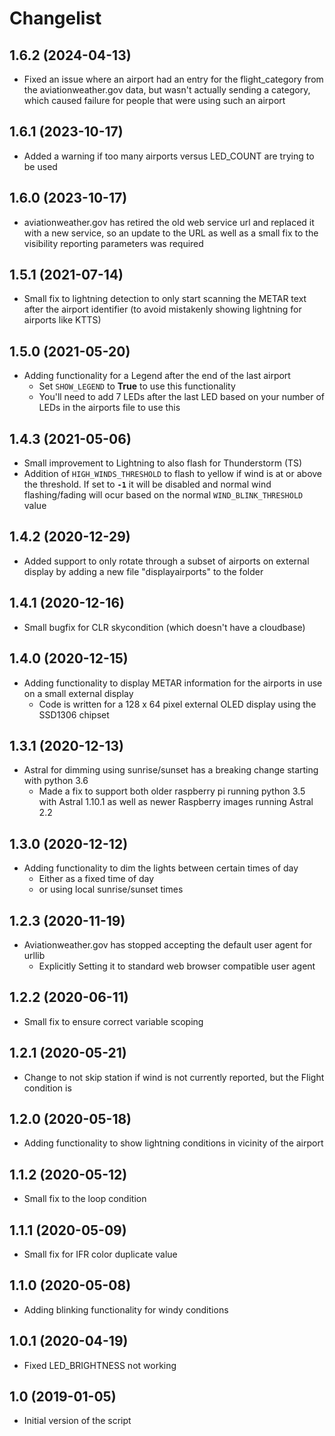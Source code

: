 # Changelist
## 1.6.2 (2024-04-13)

- Fixed an issue where an airport had an entry for the flight_category from the aviationweather.gov data, but wasn't actually sending a category, which caused failure for people that were using such an airport


## 1.6.1 (2023-10-17)

- Added a warning if too many airports versus LED_COUNT are trying to be used


## 1.6.0 (2023-10-17)

- aviationweather.gov has retired the old web service url and replaced it with a new service, so an update to the URL as well as a small fix to the visibility reporting parameters was required


## 1.5.1 (2021-07-14)

- Small fix to lightning detection to only start scanning the METAR text after the airport identifier (to avoid mistakenly showing lightning for airports like KTTS)


## 1.5.0 (2021-05-20)

- Adding functionality for a Legend after the end of the last airport
  - Set `SHOW_LEGEND` to **True** to use this functionality
  - You'll need to add 7 LEDs after the last LED based on your number of LEDs in the airports file to use this

## 1.4.3 (2021-05-06)

- Small improvement to Lightning to also flash for Thunderstorm (TS)
- Addition of `HIGH_WINDS_THRESHOLD` to flash to yellow if wind is at or above the threshold. If set to **`-1`** it will be disabled and normal wind flashing/fading will ocur based on the normal `WIND_BLINK_THRESHOLD` value

## 1.4.2 (2020-12-29)

- Added support to only rotate through a subset of airports on external display by adding a new file "displayairports" to the folder

## 1.4.1 (2020-12-16)

- Small bugfix for CLR skycondition (which doesn't have a cloudbase)

## 1.4.0 (2020-12-15)

- Adding functionality to display METAR information for the airports in use on a small external display
  - Code is written for a 128 x 64 pixel external OLED display using the SSD1306 chipset

## 1.3.1 (2020-12-13)

- Astral for dimming using sunrise/sunset has a breaking change starting with python 3.6
  - Made a fix to support both older raspberry pi running python 3.5 with Astral 1.10.1 as well as newer Raspberry images running Astral 2.2

## 1.3.0 (2020-12-12)

- Adding functionality to dim the lights between certain times of day
  - Either as a fixed time of day
  - or using local sunrise/sunset times

## 1.2.3 (2020-11-19)

- Aviationweather.gov has stopped accepting the default user agent for urllib
  - Explicitly Setting it to standard web browser compatible user agent

## 1.2.2 (2020-06-11)

- Small fix to ensure correct variable scoping

## 1.2.1 (2020-05-21)

- Change to not skip station if wind is not currently reported, but the Flight condition is

## 1.2.0 (2020-05-18)

- Adding functionality to show lightning conditions in vicinity of the airport

## 1.1.2 (2020-05-12)

- Small fix to the loop condition

## 1.1.1 (2020-05-09)

- Small fix for IFR color duplicate value

## 1.1.0 (2020-05-08)

- Adding blinking functionality for windy conditions

## 1.0.1 (2020-04-19)

- Fixed LED_BRIGHTNESS not working

## 1.0 (2019-01-05)

- Initial version of the script
